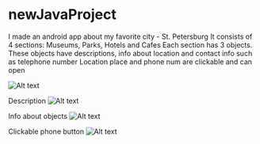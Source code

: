 # newJavaProject
I made an android app about my favorite city - St. Petersburg
It consists of 4 sections: Museums, Parks, Hotels and Cafes
Each section has 3 objects. These objects have descriptions, info about location and contact info such as telephone number
Location place and phone num are clickable and can open

![Alt text](https://i.imgur.com/A5FKUkr.jpg)

Description
![Alt text](https://i.imgur.com/Y7jHFOc.jpg)

Info about objects
![Alt text](https://i.imgur.com/PjJ7Z5h.jpg)

Clickable phone button
![Alt text](https://i.imgur.com/5dNh7Vz.jpg)
